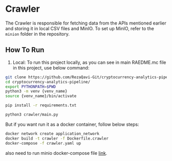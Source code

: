 # Crawler

The Crawler is responsible for fetching data from the APIs mentioned earlier and storing it in local CSV files and MinIO. To set up MinIO, refer to the `minion` folder in the repository.

## How To Run
1. Local: To run this project locally, as you can see in main RAEDME.mc file in this project, use below command: 

```bash
git clone https://github.com/RezaQavi-Git/cryptocurrency-analytics-pipeline.git
cd cryptocurrency-analytics-pipeline/
export PYTHONPATH=$PWD
python3 -m venv {venv_name}
source {venv_name}/bin/activate

pip install -r requirements.txt

python3 crawler/main.py
```

But if you want run it as a docker container, follow below steps:

```bash
docker network create application_network
docker build -t crawler -f Dockerfile.crawler
docker-compose -f crawler.yaml up
```

also need to run minio docker-compose file [link](../minion/minio.yaml).